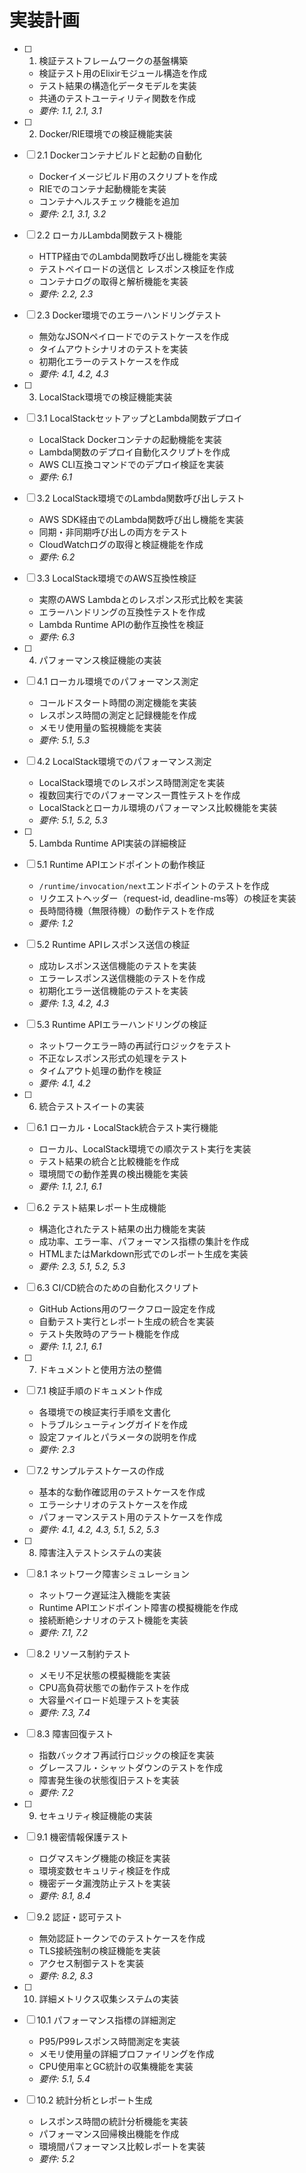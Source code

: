 # 実装計画

- [ ] 1. 検証テストフレームワークの基盤構築
  - 検証テスト用のElixirモジュール構造を作成
  - テスト結果の構造化データモデルを実装
  - 共通のテストユーティリティ関数を作成
  - _要件: 1.1, 2.1, 3.1_

- [ ] 2. Docker/RIE環境での検証機能実装
- [ ] 2.1 Dockerコンテナビルドと起動の自動化
  - Dockerイメージビルド用のスクリプトを作成
  - RIEでのコンテナ起動機能を実装
  - コンテナヘルスチェック機能を追加
  - _要件: 2.1, 3.1, 3.2_

- [ ] 2.2 ローカルLambda関数テスト機能
  - HTTP経由でのLambda関数呼び出し機能を実装
  - テストペイロードの送信と レスポンス検証を作成
  - コンテナログの取得と解析機能を実装
  - _要件: 2.2, 2.3_

- [ ] 2.3 Docker環境でのエラーハンドリングテスト
  - 無効なJSONペイロードでのテストケースを作成
  - タイムアウトシナリオのテストを実装
  - 初期化エラーのテストケースを作成
  - _要件: 4.1, 4.2, 4.3_

- [ ] 3. LocalStack環境での検証機能実装
- [ ] 3.1 LocalStackセットアップとLambda関数デプロイ
  - LocalStack Dockerコンテナの起動機能を実装
  - Lambda関数のデプロイ自動化スクリプトを作成
  - AWS CLI互換コマンドでのデプロイ検証を実装
  - _要件: 6.1_

- [ ] 3.2 LocalStack環境でのLambda関数呼び出しテスト
  - AWS SDK経由でのLambda関数呼び出し機能を実装
  - 同期・非同期呼び出しの両方をテスト
  - CloudWatchログの取得と検証機能を作成
  - _要件: 6.2_

- [ ] 3.3 LocalStack環境でのAWS互換性検証
  - 実際のAWS Lambdaとのレスポンス形式比較を実装
  - エラーハンドリングの互換性テストを作成
  - Lambda Runtime APIの動作互換性を検証
  - _要件: 6.3_

- [ ] 4. パフォーマンス検証機能の実装
- [ ] 4.1 ローカル環境でのパフォーマンス測定
  - コールドスタート時間の測定機能を実装
  - レスポンス時間の測定と記録機能を作成
  - メモリ使用量の監視機能を実装
  - _要件: 5.1, 5.3_

- [ ] 4.2 LocalStack環境でのパフォーマンス測定
  - LocalStack環境でのレスポンス時間測定を実装
  - 複数回実行でのパフォーマンス一貫性テストを作成
  - LocalStackとローカル環境のパフォーマンス比較機能を実装
  - _要件: 5.1, 5.2, 5.3_

- [ ] 5. Lambda Runtime API実装の詳細検証
- [ ] 5.1 Runtime APIエンドポイントの動作検証
  - `/runtime/invocation/next`エンドポイントのテストを作成
  - リクエストヘッダー（request-id, deadline-ms等）の検証を実装
  - 長時間待機（無限待機）の動作テストを作成
  - _要件: 1.2_

- [ ] 5.2 Runtime APIレスポンス送信の検証
  - 成功レスポンス送信機能のテストを実装
  - エラーレスポンス送信機能のテストを作成
  - 初期化エラー送信機能のテストを実装
  - _要件: 1.3, 4.2, 4.3_

- [ ] 5.3 Runtime APIエラーハンドリングの検証
  - ネットワークエラー時の再試行ロジックをテスト
  - 不正なレスポンス形式の処理をテスト
  - タイムアウト処理の動作を検証
  - _要件: 4.1, 4.2_

- [ ] 6. 統合テストスイートの実装
- [ ] 6.1 ローカル・LocalStack統合テスト実行機能
  - ローカル、LocalStack環境での順次テスト実行を実装
  - テスト結果の統合と比較機能を作成
  - 環境間での動作差異の検出機能を実装
  - _要件: 1.1, 2.1, 6.1_

- [ ] 6.2 テスト結果レポート生成機能
  - 構造化されたテスト結果の出力機能を実装
  - 成功率、エラー率、パフォーマンス指標の集計を作成
  - HTMLまたはMarkdown形式でのレポート生成を実装
  - _要件: 2.3, 5.1, 5.2, 5.3_

- [ ] 6.3 CI/CD統合のための自動化スクリプト
  - GitHub Actions用のワークフロー設定を作成
  - 自動テスト実行とレポート生成の統合を実装
  - テスト失敗時のアラート機能を作成
  - _要件: 1.1, 2.1, 6.1_

- [ ] 7. ドキュメントと使用方法の整備
- [ ] 7.1 検証手順のドキュメント作成
  - 各環境での検証実行手順を文書化
  - トラブルシューティングガイドを作成
  - 設定ファイルとパラメータの説明を作成
  - _要件: 2.3_

- [ ] 7.2 サンプルテストケースの作成
  - 基本的な動作確認用のテストケースを作成
  - エラーシナリオのテストケースを作成
  - パフォーマンステスト用のテストケースを作成
  - _要件: 4.1, 4.2, 4.3, 5.1, 5.2, 5.3_

- [ ] 8. 障害注入テストシステムの実装
- [ ] 8.1 ネットワーク障害シミュレーション
  - ネットワーク遅延注入機能を実装
  - Runtime APIエンドポイント障害の模擬機能を作成
  - 接続断絶シナリオのテスト機能を実装
  - _要件: 7.1, 7.2_

- [ ] 8.2 リソース制約テスト
  - メモリ不足状態の模擬機能を実装
  - CPU高負荷状態での動作テストを作成
  - 大容量ペイロード処理テストを実装
  - _要件: 7.3, 7.4_

- [ ] 8.3 障害回復テスト
  - 指数バックオフ再試行ロジックの検証を実装
  - グレースフル・シャットダウンのテストを作成
  - 障害発生後の状態復旧テストを実装
  - _要件: 7.2_

- [ ] 9. セキュリティ検証機能の実装
- [ ] 9.1 機密情報保護テスト
  - ログマスキング機能の検証を実装
  - 環境変数セキュリティ検証を作成
  - 機密データ漏洩防止テストを実装
  - _要件: 8.1, 8.4_

- [ ] 9.2 認証・認可テスト
  - 無効認証トークンでのテストケースを作成
  - TLS接続強制の検証機能を実装
  - アクセス制御テストを実装
  - _要件: 8.2, 8.3_

- [ ] 10. 詳細メトリクス収集システムの実装
- [ ] 10.1 パフォーマンス指標の詳細測定
  - P95/P99レスポンス時間測定を実装
  - メモリ使用量の詳細プロファイリングを作成
  - CPU使用率とGC統計の収集機能を実装
  - _要件: 5.1, 5.4_

- [ ] 10.2 統計分析とレポート生成
  - レスポンス時間の統計分析機能を実装
  - パフォーマンス回帰検出機能を作成
  - 環境間パフォーマンス比較レポートを実装
  - _要件: 5.2_